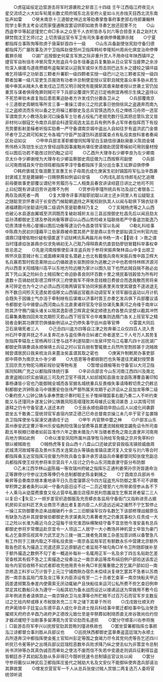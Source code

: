 <!-- { "loadSidebar": true } -->
　　○虏寇延绥定边营游击将军时源袭败之斩首三十四级  壬午江西临江府夜见火星交流顷之火大如车轮尾长数丈陨府城东北吉安府火星如斗光赤烛天目西北流东南坠声如雷
　　○癸未南京十三道御史林近龙等劾奏掌詹事府事吏部右侍郎兼翰林院学士靳贵主考会试而家僮通贿宜罢诏供职如故贵寻奏乞放还田里不允
　　○山西盗李华等起逆瑾党亡命□多从之众至千人衣帜皆赤与刘六等合掠壸关县之赵村大肆焚戮沈王乞师讨之  上切责镇巡官令军卫有司失事者俱停俸戴罪杀贼
　　○宁夏都指挥佥事陈恂等败虏于唐渠斩首四十一级
　　○山东兵备副使张宪劾守备归德都指挥万广屡败事及济宁卫指挥赵俊邳州卫指挥韩纶李隆知州周尚化俱宜治命停俸戴罪杀贼
　　○湖广巡按御史何棐言军旅之际非重升赏人不用命往年陕西镇坪之捷官军自秋徂冬冲冒风雪大败盗兵今自冬徂春盗兵复集胁从日众官军当疲弊之余涉险深入昼援鸟道夜燃蜡布盗每架梁以迎我军或仰关而击则巴达东乡之捷较之镇坪益难乞将镇坪之功斩首三颗者升署职一级四颗者实授一级巴川之功三颗者实授一级四颗者加署一级凡官吏生员报效有功者许总制便宜授以官职且贼党虽众率多胁从若生擒中审其从贼未久者发戍边卫而又明示贼党有能擒斩其酋来献者授以世袭土官仍加重赏与谋者俱得免罪则贼可平下兵部议覆谓升赏近已定格例宜再榜示生擒之盗待以不死恐审验未直复贻后患若果迫胁者方许发戍仍分置各卫从之
　　○兵部覆南京十三道御史周朝佐等所言三事一重操江谓长江之险武事日弛倘徐凤之盗遁奔而南九江之盗顺流而东何以备之乞将橾江都御史及总兵官慎选而久任之俾练习舟师一选官军谓南京大小教场及新河口操备军士壮者占役私门老弱充数行伍其把总管队宫又皆非材何以御寇乞令南京兵部会科道官阅选太监总兵有例外多占军伴者指挥而下有投充势要影射差橾者听指实劾奏一严守备谓南京城中盗出入自如往岁有盗洪武门金兽环者守卫之疏可知矣乞令各城门守臣严加谨饬科道部属查点有私役卖放科害者奏闻区处诏如议
　　○甲申兵部言革职都督同知等官白玉姚信徐谦赵昶姜义陈勋金辅熊伟杨义陈铠生长边方曾经战陈因事废黜尚堪任使请徵赴团营寄橾如可用则量材授任以图后功若不能改过则仍黜之诏可
　　○乙酉升大理寺右少卿李良为左少卿南京太仆寺少卿谢绶为大理寺右少卿监察御史周廷徵为江西按察司副使
　　○兵部以河南商城县失守劾领班都指挥李淳守备都指挥于英分巡佥事王玹罪诏俱停俸
　　○韩府褒城王偕沺薨王宣惠王长子母周氏成化庚寅生初封镇国将军弘治辛酉袭封褒城王至是薨辍朝一日赐祭葬如例谥曰安僖
　　○丙戌礼部左侍郎毛纪乞追赠前母夔故事吏部覆议谓纪年劳履历与二人相类且春宫讲读经筵日讲比之他司不同  上曰纪既有讲读旧劳许追赠不为例
　　○赏参将李瑾所统兵有功及战亡者银各二两存及病死者一两
　　○复大理寺评事洪聪职初聪以进士还乡同里人有讼疑聪主之随聪至京怀奏词于长安西门候聪朝退持之声冤校尉执其人以闻与聪俱下锦衣狱寻递福建勘问坐聪请托降二级调外至是聪奏辩乃复之
　　○丁亥贼杨虎等之入山西也破沁水县遂由翼城至洪洞既而复破赵城祈太谷三县巡按御史杜昌先后以闻且劾太监孙清都御史王璟及参政尚衡等罪诏以山西山势险峻关隘联络若严守备盗岂能逸乃切责清璟令用心督捕以图后功衡等逮治仍令昌查领军官以名闻
　　○勒礼科给事中陈鼎为民初刘瑾藉平江伯家鼎被命鬻其房产至是鼎以言忤吏部拟调汉州判官内批谓鼎□瑾增佑物价疑有侵匿遂下诏狱栲讯系再踰月尚书杨一清＜锍-釒＞救之谓当时瑾虐焰张甚鼎亦仅求免祸初无入己赃乃得释鼎素伉直尝劾廖铠冒籍科举事权幸皆忌恶之
　　○先是河南按察使彭泽言盗兵败于参将宋振奔聚林县山中复出掠卫辉怀庆臣意贼计有三或面縳来降变名潜避上也北有戴俄兵南有宋振兵惟中路卫辉大名兵寡若暂时假息乘隙出山仍循故道长驱剽掠徐为逃散之计中也若倚恃林辉济源河内以西壸关阳城陵川高平以东地方险远栅为家计以图久驻下也然此贼自揣不赦必出其下凭山溪之险紏合土贼招聚亡命迫胁善良则环百数十里之境民畜钱榖皆为所有时遣数十百骑劫扰彰德卫辉怀庆三府使我军不得休息钱粮日费彼合而逸我散而劳将来未可猝定也为今之计必须山西河南两镇官军协同宋振表里夹攻使其寝食不遑进退无所不数日间殄灭无遗矣若伹移文山西镇巡官截杀动调官军关领军器往返动以月计机会既失于因循士气亦沮于牵制继有后谋难以济事时晋王亦奏乞发兵俱下兵部覆议请令都御史马中锡督山西河南山东北直隶诸将官及守臣协谋先集黄河之舟维于南岸以防其济守鴈门偏头诸关以阻其逸彰德卫辉真定保定顺德五府各整兵坚壁以截其冲然后募集勇敢四回夹攻克期殄灭若山西下班官军仓卒难集则选鴈门各关上班官军之精锐者会剿其功罪赏罚俱循新例诏从之仍停失事守巡州县等官俸
　　○雷震大同后卫石泉墩死者三人
　　○己丑四川盗方四等自江津之败奔綦江众仅四百人流入贵州石阡李崖井抚之不从复奔花水与盗任俸舟合紏诸亡命者遂至二千人号万人其势复张指挥李辕及土官杨再珍汪誉与战不利遂陷婺川龙泉坪焚乌江屯寨凡四十巡抚湖广都御史陈镐奏调永顺保靖土兵征之时以官兵弱有警辄徵土兵然所至剽掠甚于流贼故贼尝谓居民曰我来梳汝兵来蓖汝矣盖谓其取之密也
　　○庚寅升制敕房办事吏部郎中蒋恭为南京太仆寺少卿
　　○大慈恩等寺都纲劄巴也失等遣往灵藏封授赞善王回京贡方物驼马赐彩叚钞锭等物有差
　　○暂增设赣榆等处守备官以大河卫指挥同知韩广充之以都指挥体统行事
　　○辛卯兵部言今山东河南江西四川及南北直隶盗贼曰炽实由镇巡三司及府卫官不得其人如郯城知县唐龙浚县陈滞曹县署印知事杨谦皆小官也乃能御贼全城而各官据名城统重兵反畏缩失事请降敕切责之仍敕总制都御史洪钟陈金马中锡惠安伯张伟严督所属夹攻期于必济诏从之且加龙等俸二级　　○秦府庶人公钟公铸与承奉贾能讦奏时昭王长子惟焯理国事右能乃奏二人不听约束能又与还瑾同乡遂发公钟公铸置凤阳高墙瑾败其母璩氏讼冤词甚恳  上以其情可悯遂释之仍令守备官遣人送还本府
　　○壬辰永顺伯薛勋卒勋山后人以成化间袭爵尝坐五千敢勇二营统领官军直宿内禁正德己巳命总督南京操江未几卒于官子玺袭锦衣卫指挥使坐与宸濠交通谪戍于边
　　○甲午  内官祭中霤之神
　　○户部言山东莒州泰安武定曹沂等州乐安临胊阳信蒲台邹费等县累遭流贼税粮宜蠲免诏令所司查勘五年税粮已徵者如前旨准作六年之数未徵及六年当徵者悉免之南北直隶并河南用兵地方俱如此例
　　○命以淮安凤阳所属州县孳牧马驹给军免输之京并免草料价银以被贼故也
　　○贼杨虎等复自山西十八盘山口还破武安县毁临洺镇掠威曲周武城清河故城等县及景州东西关连窝泊头等镇由淮镇店渡河复入文安与刘六等合时都指挥桑玉达官指挥冯安屡为所败兵备佥事许承芳请益兵命署都督同知张俊充副总兵都指挥使王琮充参将率京营兵千人往讨之仍令山东河南直隶守臣分布防御
　　○乙未江西华林山盗陈福一等攻瑞州府破之指挥乐正通判姜荣孙宗尧皆遁命治正等罪停分守参议沈炼等俸仍令总制都御史陈金剿捕之
　　○丁酉南京兵部尚书柴昇等会奏南京根本重地承平日久百度寖隳况今四方寇盗充斥防御之策不可不讲敢举积弊之甚者条列以闻一守备内臣旧设不过一二员近增至六七所带弟侄参从各不下十人乘马从徒糜费廪食又役占营卒私置庄店侵并民利怨讟滋生乞察其贤者留二三人以复旧＜矢见＞一频岁差官织造御服及充贡蟒衣各监局守备衙门又指称进贡占据机房抑买丝料匠艺失业商货不通比者复差内臣二人织造远近闻之骚然不宁乞暂停止一操江实防御要务迩来战艘破朽十余二三旧额操军仅存名数乞下该部修理战艘原伍有缺急为选补其提督侯伯都御史务求谋勇风力素著者充之仍重其事权久任责成一大江之险以长淮为蔽近乌合之寇每于徐兖淮泗纵横聚结守备不宜怠弛今准安虽有总兵都御史参将岁常儧运赴京宜令一人领运二人居守一大小教场并神机营士卒皆为豪门私占乞查原伍视其年力武艺定为三拨一拨二拨者免其做工杂差加意训练以备警急凡有工作则于三拨内取之不得私役卖放一南京各监局军匠有额数永乐中营建北京额外取各色匠名为撮造工完遣还原卫近原额逃亡者监局不候勾角□羊令卫所随即拨补至于额外撮造之数例不勾丁者一概追补每补一名辄用正军一名及余丁四五名贴助乞差官查核其有假不急之工索撮造之役奏治之一南京承运等库布绢旧例户部验送该库近始令内官验收稍不如式者即收充他用责令补角□羊民罹重徵之苦乞属户部如旧一南京修造工料岁以万计皆于上元江宁铺商賖办宿负未偿续派复继乞罢其不急者以苏商困一南京各监局门库及龙江等关内臣添设有至一二十员者乞查革一南京快船夫甲近因差遣频繁及奉差内使需索无厌动辄破产且快船往来运河公私所费不赀乞查旧例申禁定其杠数船只永为遵守一马船其初为备水战而设近以接递运送为常拨用不敷今后非年例进贡者请俱禁止一南京锦衣卫乌龙潭等仓所贮粮不过百万石而官军岁支数反过之乞给内帑或移关市税银务充二三年之储下其章于所司
　　○戊戌致仕顺天府府尹蔺琦卒子廷玺山东德平县人成化辛丑进士授兵科给事中累迁都给事中弘治癸丑擢顺天府府丞辛酉乃进府尹正德改元致仕至是卒祭葬如制琦质直无岸谷敦尚俭约但才器迟缓短于治剧事多留滞竟为言官论劾而名遂损
　　○罢分守顺圣川右参将施氵□昙游击将军李兴以抚按官劾其尝贿刘瑾进秩故也　　○罢坐营署都指挥佥事颜泓江谅都督佥事刘胜从兵部议也
　　○巡抚陕西都御史蓝章奏盗蓝廷瑞为永顺土兵所逐奔汉中都指挥使金冕土官知州彭定等围之食竭力尽令其党何虎等告乞还四川听抚已令冕等护之出境兵部议廷瑞稔恶数年兵败求降乃纵之使去似为非策宜令总制尚书洪钟等办其真伪诚否而审处之使法不废而信不失若中变遁走则调兵征剿得旨盗皆朝廷赤子其初起及胁从多非得已今既听抚速令总制镇巡官议处以闻
　　○罢分守参将戴仪以神武后卫都指挥庄鉴代之贼劫大名及文安仪不能御纵使奔逸兵部请治其罪故罢
　　○增发京营官军一千人从总兵张俊讨贼人赏银二两复选万人委将官统领听调
